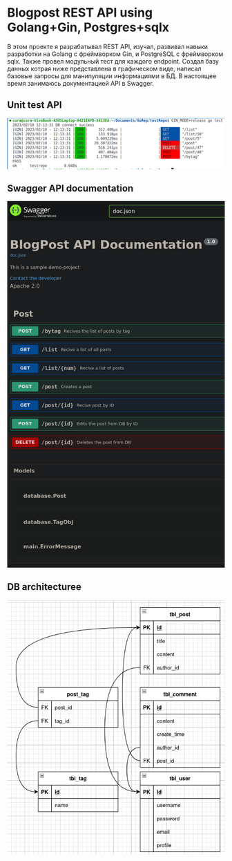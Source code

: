 # Blogpost REST API using Golang+Gin, Postgres+sqlx 
В этом проекте я разрабатывал REST API, изучал, развивал навыки разработки на Golang с фреймворком Gin, и PostgreSQL c фреймворком sqlx. 
Также провел модульный тест для каждого endpoint. 
Создал базу данных котрая ниже представлена в графическом виде, написал базовые запросы для манипуляции информациями в БД. 
В настоящее время занимаюсь документацией API в Swagger.

## Unit test API
![Testing results image](https://github.com/cora23tt/blogpostProject/blob/main/assets/image1.png?raw=true)

## Swagger API documentation
![Swagger index page screenshot](https://github.com/cora23tt/blogpostProject/blob/main/assets/APIDoc.png?raw=true)

## DB architecturee
![Database architecture image](https://github.com/cora23tt/blogpostProject/blob/main/assets/image2.jpg?raw=true)
